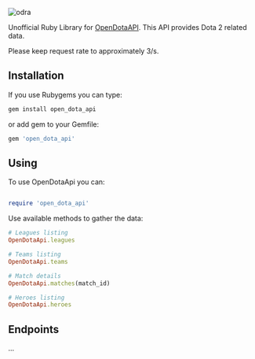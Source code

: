 ![odra](https://user-images.githubusercontent.com/2478436/28491007-95355790-6ef0-11e7-95b9-a08f585db9e8.png)



Unofficial Ruby Library for [OpenDotaAPI](https://docs.opendota.com/). This API provides Dota 2 related data. 

<aside class="notice">
Please keep request rate to approximately 3/s.
</aside>


## Installation
If you use Rubygems you can type:

```ruby
gem install open_dota_api
```

or add gem to your Gemfile:
```ruby
gem 'open_dota_api'
```


## Using

To use OpenDotaApi you can:

```ruby

require 'open_dota_api'

```

Use available methods to gather the data:

```ruby
# Leagues listing
OpenDotaApi.leagues

# Teams listing
OpenDotaApi.teams

# Match details
OpenDotaApi.matches(match_id)

# Heroes listing
OpenDotaApi.heroes
```

## Endpoints

...
